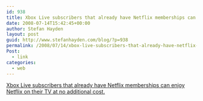 ```yaml
---
id: 938
title: Xbox Live subscribers that already have Netflix memberships can enjoy Netflix on their TV at no additional cost.
date: 2008-07-14T15:42:45+00:00
author: Stefan Hayden
layout: post
guid: http://www.stefanhayden.com/blog/?p=938
permalink: /2008/07/14/xbox-live-subscribers-that-already-have-netflix-memberships-can-enjoy-netflix-on-their-tv-at-no-additional-cost/
Post:
  - link
categories:
  - web
---
```

<a href="http://www.joystiq.com/2008/07/14/netflix-coming-exclusively-to-xbox-360-at-no-additional-cost/">Xbox Live subscribers that already have Netflix memberships can enjoy Netflix on their TV at no additional cost.</a>